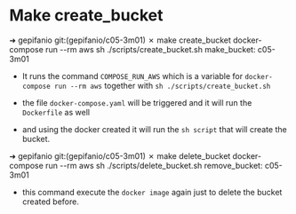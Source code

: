 # Make create_bucket

➜  gepifanio git:(gepifanio/c05-3m01) ✗ make create_bucket 
docker-compose run --rm aws sh ./scripts/create_bucket.sh
make_bucket: c05-3m01

- It runs the command `COMPOSE_RUN_AWS` which is a variable for `docker-compose run --rm aws` together with `sh ./scripts/create_bucket.sh`

- the file `docker-compose.yaml` will be triggered and it will run the `Dockerfile` as well
- and using the docker created it will run the `sh script` that will create the bucket.

➜  gepifanio git:(gepifanio/c05-3m01) ✗ make delete_bucket
docker-compose run --rm aws sh ./scripts/delete_bucket.sh
remove_bucket: c05-3m01

- this command execute the `docker image` again just to delete the bucket created before.
